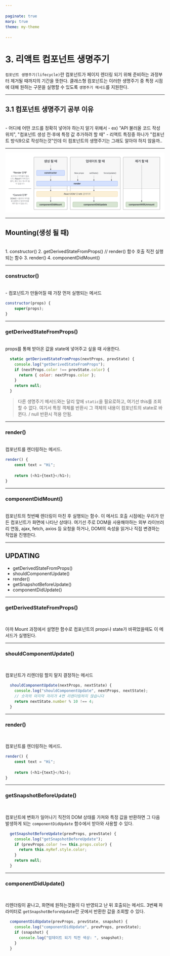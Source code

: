 ```yaml
---

paginate: true
marp: true
theme: my-theme

---
```


<!-- 미국에도 pc방, 코인 노래방이 있는지 / 치킨, 햄버거 등 시키면 몇시간정도 걸리는지 / 나중에 여행을 온다면 어디로 가는게 좋은지 -->

# 3. 리액트 컴포넌트 생명주기

`컴포넌트 생명주기(lifecycle)`란 컴포넌트가 페이지 렌더링 되기 위해 준비하는 과정부터 제거될 때까지의 기간을 뜻한다.
클래스형 컴포넌트는 이러한 생명주기 중 특정 시점에 대해 원하는 구문을 실행할 수 있도록 `생명주기 메서드`를 지원한다.

---

## 3.1 컴포넌트 생명주기 공부 이유
<br />
- 어디에 어떤 코드를 정확히 넣어야 하는지 알기 위해서
   - ex) "API 불러올 코드 작성 위치", "컴포넌트 생성 전·후에 특정 값 추가하려 할 때"
- 리액트 특징중 하나가 "컴포넌트 방식9으로 작성하는것"인데 이 컴포넌트의 생명주기는 그래도 알아야 하지 않을까..

---

![w:1150px](./images/component_render_tree.png)

---

## Mounting(생성 될 때)
<br />
1. constructor()
2. getDerivedStateFromProps() // render() 함수 호출 직전 실행되는 함수
3. render()
4. componentDidMount()

---



### constructor()
<br />
- 컴포넌트가 만들어질 때 가장 먼저 실행되는 메서드

```javascript
constructor(props) {
    super(props);
}
```

---

### getDerivedStateFromProps()
<br />
props를 통해 받아온 값을 state에 넣어주고 싶을 때 사용한다.

```javascript
  static getDerivedStateFromProps(nextProps, prevState) {
    console.log("getDerivedStateFromProps");
    if (nextProps.color !== prevState.color) {
      return { color: nextProps.color };
    }
    return null;
  }
```

> 다른 생명주기 메서드와는 달리 앞에 `static`을 필요로하고, 여기선 this를 조회할 수 없다.
> 여기서 특정 객체를 반환시 그 객체의 내용이 컴포넌트의 state로 바뀐다. / null 반환시 적용 안됨.

---

### render()
<br />
컴포넌트를 렌더링하는 메서드.

```javascript
render() {
    const text = "Hi";
    
    return (<h1>{text}</h1>);
}
```

---

### componentDidMount()
<br />
컴포넌트의 첫번째 렌더링이 마친 후 실행되는 함수. 이 메서드 호출 시점에는 우리가 만든 컴포넌트가
화면에 나타난 상태다.
여기선 주로 DOM을 사용해야하는 외부 라이브러리 연동, ajax, fetch, axios 등 요청을 하거나,
DOM의 속성을 읽거나 직접 변경하는 작업을 진행한다.

---

## UPDATING

- getDerivedStateFromProps()
- shouldComponentUpdate()
- render()
- getSnapshotBeforeUpdate()
- componentDidUpdate()

---

### getDerivedStateFromProps()
<br />

아까 Mount 과정에서 설명한 함수로 컴포넌트의 props나 state가 바뀌었을때도 이 메서드가 실행된다.

---

### shouldComponentUpdate()
<br />

컴포넌트가 리렌더링 할지 말지 결정하는 메서드

```javascript
  shouldComponentUpdate(nextProps, nextState) {
    console.log("shouldComponentUpdate", nextProps, nextState);
    // 숫자의 마지막 자리가 4면 리렌더링하지 않습니다
    return nextState.number % 10 !== 4;
  }
```

---

### render()
<br />

컴포넌트를 렌더링하는 메서드.

```javascript
render() {
    const text = "Hi";
    
    return (<h1>{text}</h1>);
}
```

---

### getSnapshotBeforeUpdate()
<br />

컴포넌트에 변화가 일어나기 직전의 DOM 상태를 가져와 특정 값을 반환하면 그 다음 발생하게 되는
`componentDidUpdate` 함수에서 받아와 사용할 수 있다.

```javascript
  getSnapshotBeforeUpdate(prevProps, prevState) {  
    console.log("getSnapshotBeforeUpdate");
    if (prevProps.color !== this.props.color) {
      return this.myRef.style.color;
    }
    return null;
  }
```

---

### componentDidUpdate()
<br />

리렌더링이 끝나고, 화면에 원하는것들이 다 반영되고 난 뒤 호출되는 메서드.
3번째 파라미터로 `getSnapshotBeforeUpdate`란 곳에서 반환한 값을 조회할 수 있다.

```javascript
  componentDidUpdate(prevProps, prevState, snapshot) {
    console.log("componentDidUpdate", prevProps, prevState);
    if (snapshot) {
      console.log("업데이트 되기 직전 색상: ", snapshot);
    }
  }
```

